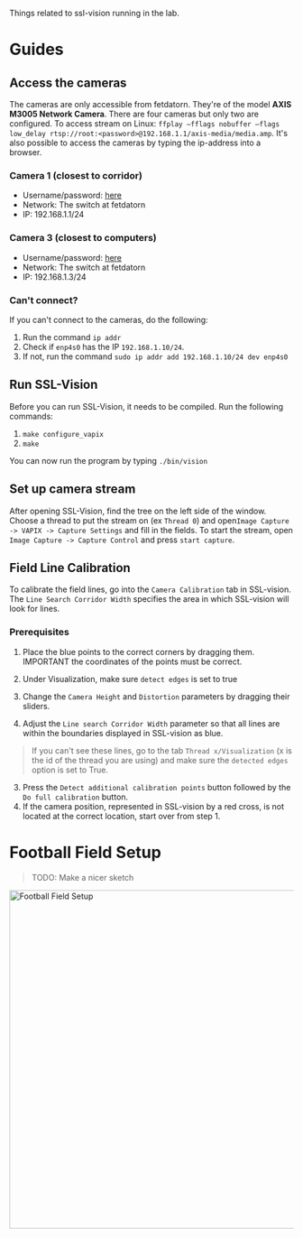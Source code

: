 Things related to ssl-vision running in the lab.

# Guides

## Access the cameras
The cameras are only accessible from fetdatorn. They're of the model **AXIS M3005 Network Camera**. There are four cameras but only two are configured. To access stream on Linux: `ffplay –fflags nobuffer –flags low_delay rtsp://root:<password>@192.168.1.1/axis-media/media.amp`. It's also possible to access the cameras by typing the ip-address into a browser.

### Camera 1 (closest to corridor)
- Username/password: [here](https://docs.google.com/document/d/1LYqpy--IQllFhHvlJd8Hz6MNWORbsYfvObYwvCFx8y4/edit)
- Network: The switch at fetdatorn
- IP: 192.168.1.1/24

### Camera 3 (closest to computers)
- Username/password: [here](https://docs.google.com/document/d/1LYqpy--IQllFhHvlJd8Hz6MNWORbsYfvObYwvCFx8y4/edit)
- Network: The switch at fetdatorn
- IP: 192.168.1.3/24

### Can't connect?
If you can't connect to the cameras, do the following:
1. Run the command `ip addr`
2. Check if `enp4s0` has the IP `192.168.1.10/24`. 
3. If not, run the command `sudo ip addr add 192.168.1.10/24 dev enp4s0`

## Run SSL-Vision
Before you can run SSL-Vision, it needs to be compiled. Run the following commands:
1. `make configure_vapix`
2. `make`

You can now run the program by typing `./bin/vision`

## Set up camera stream
After opening SSL-Vision, find the tree on the left side of the window. Choose a thread to put the stream on (ex `Thread 0`) and open`Image Capture -> VAPIX -> Capture Settings` and fill in the fields. To start the stream, open `Image Capture -> Capture Control` and press `start capture`.

## Field Line Calibration
To calibrate the field lines, go into the `Camera Calibration` tab in SSL-vision. The `Line Search Corridor Width` specifies the area in which SSL-vision will look for lines.

### Prerequisites
1. Place the blue points to the correct corners by dragging them. IMPORTANT the coordinates of the points must be correct.
2. Under Visualization, make sure `detect edges` is set to true

1. Change the `Camera Height` and `Distortion` parameters by dragging their sliders.
2. Adjust the `Line search Corridor Width` parameter so that all lines are within the boundaries displayed in SSL-vision as blue. 
>If you can't see these lines, go to the tab `Thread x/Visualization` (x is the id of the thread you are using) and make sure the `detected edges` option is set to True.
3. Press the `Detect additional calibration points` button followed by the `Do full calibration` button.
4. If the camera position, represented in SSL-vision by a red cross, is not located at the correct location, start over from step 1. 


# Football Field Setup
> TODO: Make a nicer sketch
<img src="https://github.com/LiU-ToeBiters/wiki/assets/75081269/752dda1f-a86a-4f9e-9a0f-727ea13fcfa9" alt="Football Field Setup" width="600"/>


